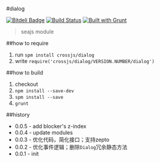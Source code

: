#dialog

[![Bitdeli Badge](https://d2weczhvl823v0.cloudfront.net/crossjs/dialog/trend.png)](https://bitdeli.com/free "Bitdeli Badge")
[![Build Status](https://api.travis-ci.org/crossjs/dialog.png?branch=master)](http://travis-ci.org/crossjs/dialog)
[![Built with Grunt](https://cdn.gruntjs.com/builtwith.png)](http://gruntjs.com/)

 > seajs module

##how to require

1. run `spm install crossjs/dialog`
1. write `require('crossjs/dialog/VERSION.NUMBER/dialog')`

##how to build

1. checkout
1. `npm install --save-dev`
1. `spm install --save`
1. `grunt`

##history

- 0.0.5 - add blocker's z-index
- 0.0.4 - update modules
- 0.0.3 - 优化代码，简化接口；支持zepto
- 0.0.2 - 优化事件逻辑；删除`Dialog`冗余静态方法
- 0.0.1 - init
